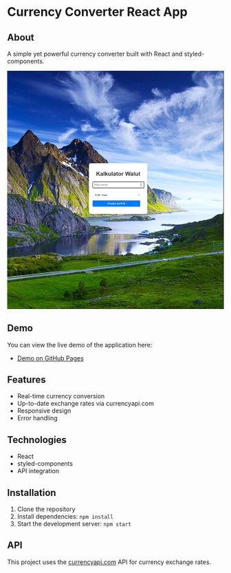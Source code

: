 # Currency Converter React App

## About

A simple yet powerful currency converter built with React and styled-components.

![Currency Converter App Screenshot](./image.png)

## Demo

You can view the live demo of the application here:

- [Demo on GitHub Pages](https://antonis04.github.io/kantor-walut-react/)

## Features

- Real-time currency conversion
- Up-to-date exchange rates via currencyapi.com
- Responsive design
- Error handling

## Technologies

- React
- styled-components
- API integration

## Installation

1. Clone the repository
2. Install dependencies: `npm install`
3. Start the development server: `npm start`

## API

This project uses the [currencyapi.com](https://currencyapi.com/) API for currency exchange rates.
